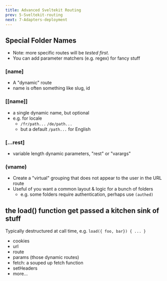 ```yaml
---
title: Advanced Sveltekit Routing
prev: 5-Sveltekit-routing
next: 7-Adapters-deployment
---
```


## Special Folder Names

 - Note: more specific routes will be _tested first_.
 - You can add parameter matchers (e.g. regex) for fancy stuff

### [name]

 - A "dynamic" route
 - name is often something like slug, id

### [[name]]

 - a single dynamic name, but optional
 - e.g. for locale
   - `/fr/path...`   `/de/path...`
   - but a default `/path...` for English

### [...rest]

 - variable length dynamic parameters, "rest" or "varargs"

### (vname)

 - Create a "virtual" grouping that does not appear to the user in the URL route
 - Useful of you want a common layout & logic for a bunch of folders
   - e.g. some folders require authentication, perhaps use `(authed)`



## the load() function get passed a kitchen sink of stuff

 Typically destructured at call time, e.g.  `load({ foo, bar}) { ... }`

 - cookies
 - url
 - route
 - params  (those dynamic routes)
 - fetch:   a souped up fetch function
 - setHeaders
 - more...


